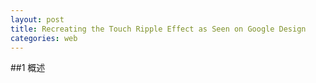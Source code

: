 ```yaml
---
layout: post
title: Recreating the Touch Ripple Effect as Seen on Google Design
categories: web
---
```

##1 概述



